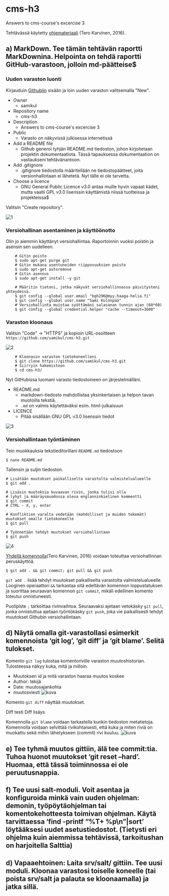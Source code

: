 # cms-h3
Answers to cms-course's excercise 3


Tehtävässä käytetty [ohjemateriaali](http://terokarvinen.com/2016/publish-your-project-with-github/) (Tero Karvinen, 2016).

## a) MarkDown. Tee tämän tehtävän raportti MarkDownina. Helpointa on tehdä raportti GitHub-varastoon, jolloin md-päätteise$

### Uuden varaston luonti
Kirjauduin [Githubiin](https://github.com) sisään ja loin uuden varaston valitsemalla "New".
- Owner
  - samikul
- Repository name
  - cms-h3
- Description
  - Answers to cms-course's excercise 3
- Public
  - Varasto on näkyvissä julkisessa internetissä
- Add a README file
  - Github generoi tyhjän README.md tiedoston, johon kirjoitetaan projektin dokumentaatiota. Tässä tapauksessa dokumentaation on vastaukseni tehtävänantoon.
- Add .gitignore
  - .gitignore tiedostolla määritellään ne tiedostopäätteet, joita versionhallintaan ei lähetetä. Nyt tälle ei ole tarvetta.
- Choose a licence
  - GNU General Public Licence v3.0 antaa muille hyvin vapaat kädet, mutta vaatii GPL v3.0 lisenssin käyttämistä niissä tuotteissa ja projekteissa$

Valitsin "Create repository".

![1](https://user-images.githubusercontent.com/58463139/114843219-46260a80-9de2-11eb-891a-e6e669ea518b.JPG)

### Versiohallinan asentaminen ja käyttöönotto

Olin jo aiemmin käyttänyt versiohallintaa. Raportoinnin vuoksi poistin ja asensin sen uudelleen.

        # Gitin poisto
        $ sudo apt-get purge git
        # Gitin mukana asentuneiden riippuvuuksien poisto
        $ sudo apt-get autoremove
        # Gitin asennus
        $ sudo apt-get install -y git

        # Määritin tietoni, jotka näkyvät versiohallinnassa päivitysteni yhteydessä.
        $ git config --global user.email "bgh296@myy.haaga-helia.fi"
        $ git config --global user.name "Sami Kulonpää"
        # Versiohallinta muistaa syöttämäni salasanan tunnin ajan (60*60)
        $ git config --global credential.helper "cache --timeout=3600"

### Varaston kloonaus

Valitsin "Code" -> "HTTPS" ja kopioin URL-osoitteen `https://github.com/samikul/cms-h3.git`

![2](https://user-images.githubusercontent.com/58463139/114843222-46bea100-9de2-11eb-8d3a-8ab49c18d4a7.JPG)

        # Kloonasin varaston tietokoneelleni
        $ git clone https://github.com/samikul/cms-h3.git
        # Siirryin hakemistoon
        $ cd cms-h3/

Nyt GitHubissa luomani varasto tiedostoineen on järjestelmälläni.
- README.md
  - markdown-tiedosto mahdollistaa yksinkertaisen ja helpon tavan muotoilla tekstiä.
  - `.md` on valmis käytettäväksi esim. html-julkaisuun
- LICENCE
  - Pitää sisällään GNU GPL v3.0 lisenssin tiedot

![3](https://user-images.githubusercontent.com/58463139/114843225-46bea100-9de2-11eb-8a4e-a5473625007d.JPG)

### Versiohallintaan työntäminen

Tein muokkauksia tekstieditorillani `README.md` tiedostoon

	$ nano README.md

Tallensin ja suljin tiedoston.

	# Lisätään muutokset paikalliselta varastolta valmistelualueelle
	$ git add .
	
	# Lisäsin muutoksia kuvaavan rivin, jonka tulisi olla
	# lyhyt ja määräysmuodossa oleva englanninkielinen kommentti
	$ git commit
	# CTRL - X, y, enter

	# Konfliktien varalta vedetään (mahdolliset ja muiden tekemät) muutokset omalle tietokoneelle
	$ git pull

	# Työnnetään tehdyt muutokset versiohallintaan
	$ git push

![4](https://user-images.githubusercontent.com/58463139/114843227-47573780-9de2-11eb-9e18-4b67e53da55b.JPG)

[Yhdellä komennolla](http://terokarvinen.com/2016/publish-your-project-with-github/)(Tero Karvinen, 2016) voidaan toteuttaa versiohallinnan peruskäyttöä.
	
	$ git add . && git commit; git pull && git push


`git add .` lisää tehdyt muutokset paikalliselta varastolta valmistelualueelle. Looginen operaattori `&&` tarkastaa
sitä edeltävän komennon loppustatuksen ja suorittaa seuraavan komennon `git commit`, mikäli edellinen komento toteutui
onnistuneesti.

Puolipiste ` ; ` tarkoittaa rivinvaihtoa. Seuraavaksi ajetaan vetokäsky `git pull`, jonka onnistuttua ajetaan
työntökäsky `git push`, joka vie paikallisesti tehdyt muutokset Githubin versiohallintaan.  

## d) Näytä omalla git-varastollasi esimerkit komennoista ‘git log’, ‘git diff’ ja ‘git blame’. Selitä tulokset.

Komento `git log` tulostaa komentoriville varaston muutoshistorian. Tulosteessa näkyy kuka, mitä ja milloin.
- Muutoksen id ja mitä varaston haaraa muutos koskee
- Author: tekijä
- Date: muutosajankohta
- muutosviesti
![kuva](https://user-images.githubusercontent.com/58463139/114847784-c189bb00-9de6-11eb-892b-7c3724f77a7f.png)

Komento `git diff` näyttää muutokset.

Diff testi
Diff lisäys

Komennolla `git blame` voidaan tarkastella kunkin tiedoston metatietoja. Komennolla voidaan selvittää rivikohtaisesti, että kuka ja miten riviä on muokattu sekä mihin lähetykseen (commit) rivi kuuluu.
![kuva](https://user-images.githubusercontent.com/58463139/114857570-15999d00-9df1-11eb-81f2-83861b600494.png)


## e) Tee tyhmä muutos gittiin, älä tee commit:tia. Tuhoa huonot muutokset ‘git reset –hard’. Huomaa, että tässä toiminnossa ei ole peruutusnappia.

## f) Tee uusi salt-moduli. Voit asentaa ja konfiguroida minkä vain uuden ohjelman: demonin, työpöytäohjelman tai komentokehotteesta toimivan ohjelman. Käytä tarvittaessa ‘find -printf “%T+ %p\n”|sort’ löytääksesi uudet asetustiedostot. (Tietysti eri ohjelma kuin aiemmissa tehtävissä, tarkoitushan on harjoitella Salttia)

## d) Vapaaehtoinen: Laita srv/salt/ gittiin. Tee uusi moduli. Kloonaa varastosi toiselle koneelle (tai poista srv/salt ja palauta se kloonaamalla) ja jatka sillä.
